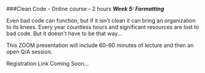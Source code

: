###Clean Code - Online course - 2 hours 
***Week 5: Formatting***

Even bad code can function; but if it isn't clean it can bring an organization 
to its knees. Every year countless hours and significant resources are lost 
to bad code. But it doesn't have to be that way...

This ZOOM presentation
will include 60-90 minutes of lecture and then an open Q/A session.  


Registration Link Coming Soon...